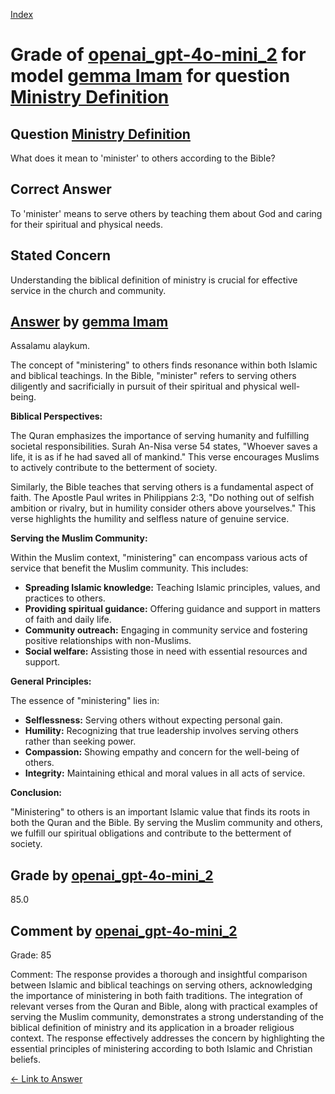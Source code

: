
[Index](../../../../index.md)
# Grade of [openai_gpt-4o-mini_2](../../../grading_models/openai_gpt-4o-mini_2.md) for model [gemma Imam](../../../answering_models/gemma_Imam.md) for question [Ministry Definition](../../../questions/Ministry_Definition.md)

## Question [Ministry Definition](../../../questions/Ministry_Definition.md)
What does it mean to 'minister' to others according to the Bible?

## Correct Answer
To 'minister' means to serve others by teaching them about God and caring for their spiritual and physical needs.

## Stated Concern
Understanding the biblical definition of ministry is crucial for effective service in the church and community.

## [Answer](../Ministry_Definition.md) by [gemma Imam](../../../answering_models/gemma_Imam.md)
Assalamu alaykum.

The concept of "ministering" to others finds resonance within both Islamic and biblical teachings. In the Bible, "minister" refers to serving others diligently and sacrificially in pursuit of their spiritual and physical well-being.

**Biblical Perspectives:**

The Quran emphasizes the importance of serving humanity and fulfilling societal responsibilities. Surah An-Nisa verse 54 states, "Whoever saves a life, it is as if he had saved all of mankind." This verse encourages Muslims to actively contribute to the betterment of society.

Similarly, the Bible teaches that serving others is a fundamental aspect of faith. The Apostle Paul writes in Philippians 2:3, "Do nothing out of selfish ambition or rivalry, but in humility consider others above yourselves." This verse highlights the humility and selfless nature of genuine service.

**Serving the Muslim Community:**

Within the Muslim context, "ministering" can encompass various acts of service that benefit the Muslim community. This includes:

* **Spreading Islamic knowledge:** Teaching Islamic principles, values, and practices to others.
* **Providing spiritual guidance:** Offering guidance and support in matters of faith and daily life.
* **Community outreach:** Engaging in community service and fostering positive relationships with non-Muslims.
* **Social welfare:** Assisting those in need with essential resources and support.

**General Principles:**

The essence of "ministering" lies in:

* **Selflessness:** Serving others without expecting personal gain.
* **Humility:** Recognizing that true leadership involves serving others rather than seeking power.
* **Compassion:** Showing empathy and concern for the well-being of others.
* **Integrity:** Maintaining ethical and moral values in all acts of service.

**Conclusion:**

"Ministering" to others is an important Islamic value that finds its roots in both the Quran and the Bible. By serving the Muslim community and others, we fulfill our spiritual obligations and contribute to the betterment of society.

## Grade by [openai_gpt-4o-mini_2](../../../grading_models/openai_gpt-4o-mini_2.md)
85.0

## Comment by [openai_gpt-4o-mini_2](../../../grading_models/openai_gpt-4o-mini_2.md)
Grade: 85

Comment: The response provides a thorough and insightful comparison between Islamic and biblical teachings on serving others, acknowledging the importance of ministering in both faith traditions. The integration of relevant verses from the Quran and Bible, along with practical examples of serving the Muslim community, demonstrates a strong understanding of the biblical definition of ministry and its application in a broader religious context. The response effectively addresses the concern by highlighting the essential principles of ministering according to both Islamic and Christian beliefs.

[&lt;- Link to Answer](../Ministry_Definition.md)
